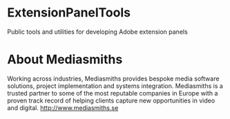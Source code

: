# ExtensionPanelTools
Public tools and utilities for developing Adobe extension panels
# About Mediasmiths
Working across industries, Mediasmiths provides bespoke media software solutions, project implementation and systems integration. Mediasmiths is a trusted partner to some of the most reputable companies in Europe with a proven track record of helping clients capture new opportunities in video and digital.
http://www.mediasmiths.se
